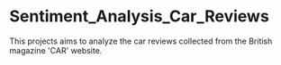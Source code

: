 # Sentiment_Analysis_Car_Reviews
This projects aims to analyze the car reviews collected from the British magazine 'CAR' website.
